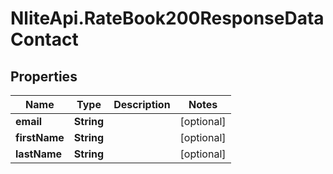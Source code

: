 # NliteApi.RateBook200ResponseDataContact

## Properties

Name | Type | Description | Notes
------------ | ------------- | ------------- | -------------
**email** | **String** |  | [optional] 
**firstName** | **String** |  | [optional] 
**lastName** | **String** |  | [optional] 


